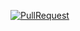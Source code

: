 [![PullRequest](https://github.com/kirodoras/pratica-ci-cd/actions/workflows/pull-request.yml/badge.svg?branch=feat%2Fok)](https://github.com/kirodoras/pratica-ci-cd/actions/workflows/pull-request.yml)